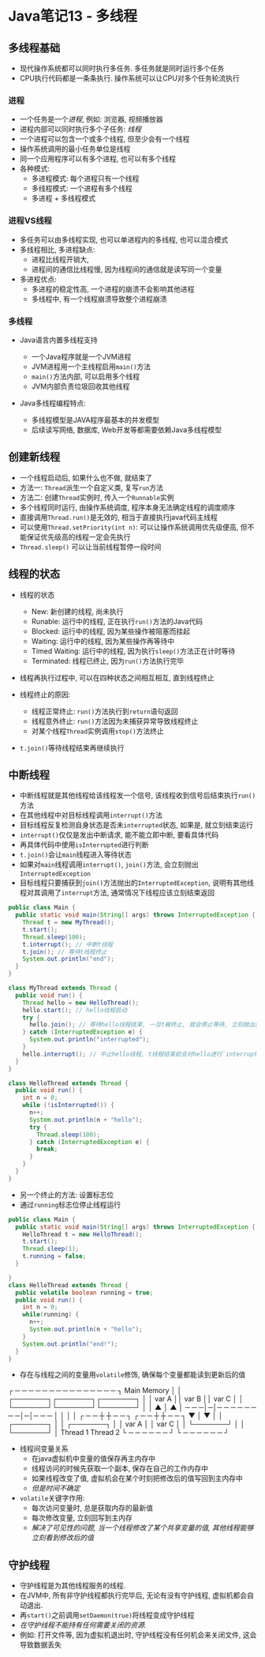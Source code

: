 # Java笔记13 - 多线程

## 多线程基础

* 现代操作系统都可以同时执行多任务. 多任务就是同时运行多个任务
* CPU执行代码都是一条条执行. 操作系统可以让CPU对多个任务轮流执行

### 进程

* 一个任务是一个*进程*, 例如: 浏览器, 视频播放器
* 进程内部可以同时执行多个子任务: *线程*
* 一个进程可以包含一个或多个线程, 但至少会有一个线程
* 操作系统调用的最小任务单位是线程
* 同一个应用程序可以有多个进程, 也可以有多个线程
* 各种模式:
  * 多进程模式: 每个进程只有一个线程
  * 多线程模式: 一个进程有多个线程
  * 多进程 + 多线程模式

### 进程VS线程

* 多任务可以由多线程实现, 也可以单进程内的多线程, 也可以混合模式
* 多线程相比, 多进程缺点:
  * 进程比线程开销大,
  * 进程间的通信比线程慢, 因为线程间的通信就是读写同一个变量
* 多进程优点:
  * 多进程的稳定性高, 一个进程的崩溃不会影响其他进程
  * 多线程中, 有一个线程崩溃导致整个进程崩溃

### 多线程

* Java语言内置多线程支持
  * 一个Java程序就是一个JVM进程
  * JVM进程用一个主线程启用`main()`方法
  * `main()`方法内部, 可以启用多个线程
  * JVM内部负责垃圾回收其他线程

* Java多线程编程特点:
  * 多线程模型是JAVA程序最基本的并发模型
  * 后续读写网络, 数据库, Web开发等都需要依赖Java多线程模型

## 创建新线程

* 一个线程启动后, 如果什么也不做, 就结束了
* 方法一: `Thread`派生一个自定义类, 复写`run`方法
* 方法二: 创建`Thread`实例时, 传入一个`Runnable`实例
* 多个线程同时运行, 由操作系统调度, 程序本身无法确定线程的调度顺序
* 直接调用`Thread.run()`是无效的, 相当于直接执行java代码主线程
* 可以使用`Thread.setPriority(int n)`: 可以让操作系统调用优先级便高, 但不能保证优先级高的线程一定会先执行
* `Thread.sleep()` 可以让当前线程暂停一段时间

## 线程的状态

* 线程的状态
  * New: 新创建的线程, 尚未执行
  * Runable: 运行中的线程, 正在执行`run()`方法的Java代码
  * Blocked: 运行中的线程, 因为某些操作被阻塞而挂起
  * Waiting: 运行中的线程, 因为某些操作再等待中
  * Timed Waiting: 运行中的线程, 因为执行`sleep()`方法正在计时等待
  * Terminated: 线程已终止, 因为`run()`方法执行完毕

* 线程再执行过程中, 可以在四种状态之间相互相互, 直到线程终止

* 线程终止的原因:
  * 线程正常终止: `run()`方法执行到`return`语句返回
  * 线程意外终止: `run()`方法因为未捕获异常导致线程终止
  * 对某个线程`Thread`实例调用`stop()`方法终止

* `t.join()`等待线程结束再继续执行

## 中断线程

* 中断线程就是其他线程给该线程发一个信号, 该线程收到信号后结束执行`run()`方法
* 在其他线程中对目标线程调用`interrupt()`方法
* 目标线程反复检测自身状态是否未`interrupted`状态, 如果是, 就立刻结束运行
* `interrupt()`仅仅是发出中断请求, 能不能立即中断, 要看具体代码
* 再具体代码中使用`isInterrupted`进行判断
* `t.join()`会让`main`线程进入等待状态
* 如果对`main`线程调用`interrupt()`, `join()`方法, 会立刻抛出`InterruptedException`
* 目标线程只要捕获到`join()`方法抛出的`InterruptedException`, 说明有其他线程对其调用了`interrupt`方法, 通常情况下线程应该立刻结束返回

```java
public class Main {
  public static void main(String[] args) throws InterruptedException {
    Thread t = new MyThread();
    t.start();
    Thread.sleep(100);
    t.interrupt(); // 中断t线程
    t.join(); // 等待t线程终止
    System.out.println("end");
  }
}

class MyThread extends Thread {
  public void run() {
    Thread hello = new HelloThread();
    hello.start(); // hello线程启动
    try {
      hello.join(); // 等待hello线程结束, 一旦t被终止, 就会停止等待, 立刻抛出异常
    } catch (InterruptedException e) {
      System.out.println("interrupted");
    }
    hello.interrupt(); // 中止hello线程, t线程结束前会对hello进行`interrupt`
  }
}

class HelloThread extends Thread {
  public void run() {
    int n = 0;
    while (!isInterrupted()) {
      n++;
      System.out.println(n + "hello");
      try {
        Thread.sleep(100);
      } catch (InterruptedException e) {
        break;
      }
    }
  }
}
```

* 另一个终止的方法: 设置标志位
* 通过`running`标志位停止线程运行

```java
public class Main {
  public static void main(String[] args) throws InterruptedException {
    HelloThread t = new HelloThread();
    t.start();
    Thread.sleep(1);
    t.running = false;
  }

}
class HelloThread extends Thread {
  public volatile boolean running = true;
  public void run() {
    int n = 0;
    while(running) {
      n++;
      System.out.println(n + "hello");
    }
    System.out.println("end!");
  }
}
```

* 存在与线程之间的变量用`volatile`修饰, 确保每个变量都能读到更新后的值

┌ ─ ─ ─ ─ ─ ─ ─ ─ ─ ─ ─ ─ ─ ─ ─ ┐
           Main Memory
│                               │
   ┌───────┐┌───────┐┌───────┐
│  │ var A ││ var B ││ var C │  │
   └───────┘└───────┘└───────┘
│     │ ▲               │ ▲     │
 ─ ─ ─│─│─ ─ ─ ─ ─ ─ ─ ─│─│─ ─ ─
      │ │               │ │
┌ ─ ─ ┼ ┼ ─ ─ ┐   ┌ ─ ─ ┼ ┼ ─ ─ ┐
      ▼ │               ▼ │
│  ┌───────┐  │   │  ┌───────┐  │
   │ var A │         │ var C │
│  └───────┘  │   │  └───────┘  │
   Thread 1          Thread 2
└ ─ ─ ─ ─ ─ ─ ┘   └ ─ ─ ─ ─ ─ ─ ┘

* 线程间变量关系
  * 在java虚拟机中变量的值保存再主内存中
  * 线程访问的时候先获取一个副本, 保存在自己的工作内存中
  * 如果线程改变了值, 虚拟机会在某个时刻把修改后的值写回到主内存中
  * *但是时间不确定*
* `volatile`关键字作用:
  * 每次访问变量时, 总是获取内存的最新值
  * 每次修改变量, 立刻回写到主内存
  * *解决了可见性的问题, 当一个线程修改了某个共享变量的值, 其他线程能够立刻看到修改后的值*

## 守护线程

* 守护线程是为其他线程服务的线程.
* 在JVM中, 所有非守护线程都执行完毕后, 无论有没有守护线程, 虚拟机都会自动退出.
* 再`start()`之前调用`setDaemon(true)`将线程变成守护线程
* *在守护线程不能持有任何需要关闭的资源.*
* 例如: 打开文件等, 因为虚拟机退出时, 守护线程没有任何机会来关闭文件, 这会导致数据丢失
